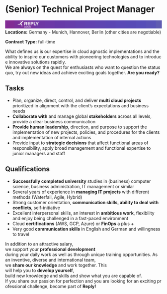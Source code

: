 # **(Senior) Technical Project Manager**
![Liquid Reply](../media/LiquidReply.png)
**Locations:** Germany - Munich, Hannover, Berlin (other cities are negotiable)

**Contract Type:** full-time

What defines us is our expertise in cloud agnostic implementations and the ability to inspire our customers with pioneering technologies and to introduce innovative solutions rapidly. We are always on the quest for enthusiasts who want to question the status quo, try out new ideas and achieve exciting goals together. **Are you ready?**


## **Tasks**
* Plan, organize, direct, control, and deliver **multi cloud projects** prioritized in alignment with the client’s expectations and business needs 
* **Collaborate with** and manage global **stakeholders** across all levels, provide a clear business communication 
* **Provide human leadership**, direction, and purpose to support the implementation of new projects, policies, and procedures for the clients and implementation of internal actions 
* Provide input to **strategic decisions** that affect functional areas of responsibility, apply broad management and functional expertise to junior managers and staff 
 

## **Qualifications**
* **Successfully completed university** studies in (business) computer science, business administration, IT management or similar
* Several years of experience in **managing IT projects** with different methods (Waterfall, Agile, Hybrid) 
* Strong customer orientation, **communication skills, ability to deal with conflicts**, self-initiative 
* Excellent interpersonal skills, an interest in **ambitious work**, flexibility and enjoy being challenged in a fast-paced environment 
* Cloud **certifications** (AWS, GCP, Azure) or **FinOps** a plus + 
* Very good **communication skills** in English and German and willingness to travel


In addition to an attractive salary, we support your **professional development** during your daily work as well as through unique training opportunities. As an inventive, diverse and international team, we **share our knowledge** and work together. This will help you to **develop yourself**, build new knowledge and skills and show what you are capable of. If you share our passion for perfection and you are looking for an exciting professional challenge, become part of **Reply!**
